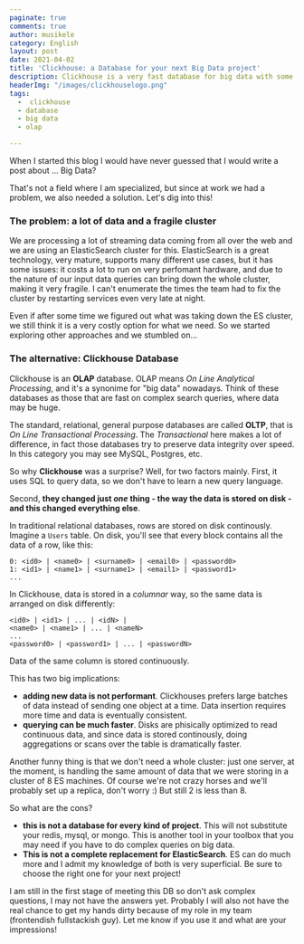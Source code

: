 ```yaml
---
paginate: true
comments: true
author: musikele
category: English
layout: post
date: 2021-04-02
title: 'Clickhouse: a Database for your next Big Data project'
description: Clickhouse is a very fast database for big data with some peculiar characteristics.
headerImg: "/images/clickhouselogo.png"
tags:
  -  clickhouse
  - database
  - big data
  - olap

---
```

When I started this blog I would have never guessed that I would write a post about ... Big Data?

That's not a field where I am specialized, but since at work we had a problem, we also needed a solution. Let's dig into this!

### The problem: a lot of data and a fragile cluster

We are processing a lot of streaming data coming from all over the web and we are using an ElasticSearch cluster for this. ElasticSearch is a great technology, very mature, supports many different use cases, but it has some issues: it costs a lot to run on very perfomant hardware, and due to the nature of our input data queries can bring down the whole cluster, making it very fragile. I can't enumerate the times the team had to fix the cluster by restarting services even very late at night.

Even if after some time we figured out what was taking down the ES cluster, we still think it is a very costly option for what we need. So we started exploring other approaches and we stumbled on...

### The alternative: Clickhouse Database

Clickhouse is an **OLAP** database. OLAP means _On Line Analytical Processing_, and it's a synonime for "big data" nowadays. Think of these databases as those that are fast on complex search queries, where data may be huge.

The standard, relational, general purpose databases are called **OLTP**, that is _On Line Transactional Processing_. The _Transactional_ here makes a lot of difference, in fact those databases try to preserve data integrity over speed. In this category you may see MySQL, Postgres, etc.

So why **Clickhouse** was a surprise? Well, for two factors mainly. First, it uses SQL to query data, so we don't have to learn a new query language.

Second, **they changed just _one_ thing - the way the data is stored on disk - and this changed everything else**.

In traditional relational databases, rows are stored on disk continously. Imagine a `Users` table. On disk, you'll see that every block contains all the data of a row, like this:

    0: <id0> | <name0> | <surname0> | <email0> | <password0> 
    1: <id1> | <name1> | <surname1> | <email1> | <password1>
    ...

In Clickhouse, data is stored in a _columnar_ way, so the same data is arranged on disk differently:

    <id0> | <id1> | ... | <idN> | 
    <name0> | <name1> | ... | <nameN>
    ...
    <password0> | <password1> | ... | <passwordN>

Data of the same column is stored continuously.

This has two big implications:

* **adding new data is not performant**. Clickhouses prefers large batches of data instead of sending one object at a time. Data insertion requires more time and data is eventually consistent.
* **querying can be much faster**. Disks are phisically optimized to read continuous data, and since data is stored continously, doing aggregations or scans over the table is dramatically faster.

Another funny thing is that we don't need a whole cluster: just one server, at the moment, is handling the same amount of data that we were storing in a cluster of 8 ES machines. Of course we're not crazy horses and we'll probably set up a replica, don't worry :) But still 2 is less than 8. 

So what are the cons?

* **this is not a database for every kind of project**. This will not substitute your redis, mysql, or mongo. This is another tool in your toolbox that you may need if you have to do complex queries on big data.
* **This is not a complete replacement for ElasticSearch**. ES can do much more and I admit my knowledge of both is very superficial. Be sure to choose the right one for your next project!

I am still in the first stage of meeting this DB so don't ask complex questions, I may not have the answers yet. Probably I will also not have the real chance to get my hands dirty because of my role in my team (frontendish fullstackish guy). Let me know if you use it and what are your impressions! 